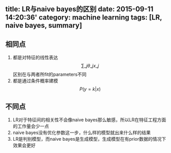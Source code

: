 title: LR与naive bayes的区别
date: 2015-09-11 14:20:36'
category: machine learning
tags: [LR, naive bayes, summary]
---
## 相同点
1. 都是对特征的线性表达
$$\sum\_j \theta\_j x\_j$$
区别在与两者所fit的parameters不同
2. 都是通过条件概率建模
$$P(y=k|x)$$

## 不同点
1. LR对于特征间的相关性不会像naive bayes那么敏感，所以LR在特征工程方面的工作量会少一点
2. naive bayes没有优化参数这一步，什么样的模型就出来什么样的结果
3. LR是判别模型，而naive bayes是生成模型，生成模型在有prior数据的情况下效果会更好
